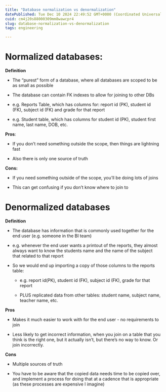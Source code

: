 ```yaml
---
title: "Database normalization vs denormalization"
datePublished: Tue Dec 10 2024 22:49:52 GMT+0000 (Coordinated Universal Time)
cuid: cm4j20s88000309mm8wawcpr4
slug: database-normalization-vs-denormalization
tags: engineering

---
```


# Normalized databases:

**Definition**

* The “purest” form of a database, where all databases are scoped to be as small as possible
    
* The database can contain FK indexes to allow for joining to other DBs
    
* e.g. Reports Table, which has columns for: report id (PK), student id (FK), subject id (FK) and grade for that report
    
* e.g. Student table, which has columns for student id (PK), student first name, last name, DOB, etc.
    

**Pros**:

* If you don’t need something outside the scope, then things are lightning fast
    
* Also there is only one source of truth
    

**Cons:**

* If you need something outside of the scope, you’ll be doing lots of joins
    
* This can get confusing if you don’t know where to join to
    

# Denormalized databases

**Definition**

* The database has information that is commonly used together for the end user (e.g. someone in the BI team)
    
* e.g. whenever the end user wants a printout of the reports, they almost always want to know the students name and the name of the subject that related to that report
    
* So we would end up importing a copy of those columns to the reports table:
    
    * e.g. report id(PK), student id (FK), subject id (FK), grade for that report
        
    * PLUS replicated data from other tables: student name, subject name, teacher name, etc.
        

**Pros**

* Makes it much easier to work with for the end user - no requirements to join
    
* Less likely to get incorrect information, when you join on a table that you think is the right one, but it actually isn’t, but there’s no way to know. Or join incorrectly.
    

**Cons**

* Multiple sources of truth
    
* You have to be aware that the copied data needs time to be copied over, and implement a process for doing that at a cadence that is appropriate (as these processes are expensive I imagine)